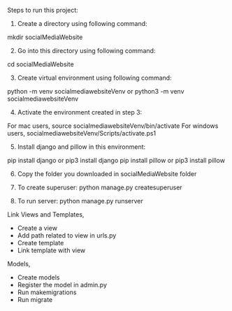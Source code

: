 Steps to run this project:

1. Create a directory using following command:

mkdir socialMediaWebsite

2. Go into this directory using following command:

cd socialMediaWebsite

3. Create virtual environment using following command:

python -m venv socialmediawebsiteVenv or python3 -m venv socialmediawebsiteVenv

4. Activate the environment created in step 3:

For mac users, source socialmediawebsiteVenv/bin/activate
For windows users, socialmediawebsiteVenv/Scripts/activate.ps1

5. Install django and pillow in this environment:

pip install django or pip3 install django
pip install pillow or pip3 install pillow

6. Copy the folder you downloaded in socialMediaWebsite folder

7. To create superuser: python manage.py createsuperuser

8. To run server: python manage.py runserver


Link Views and Templates,

* Create a view
* Add path related to view in urls.py
* Create template
* Link template with view

Models,

* Create models
* Register the model in admin.py
* Run makemigrations
* Run migrate